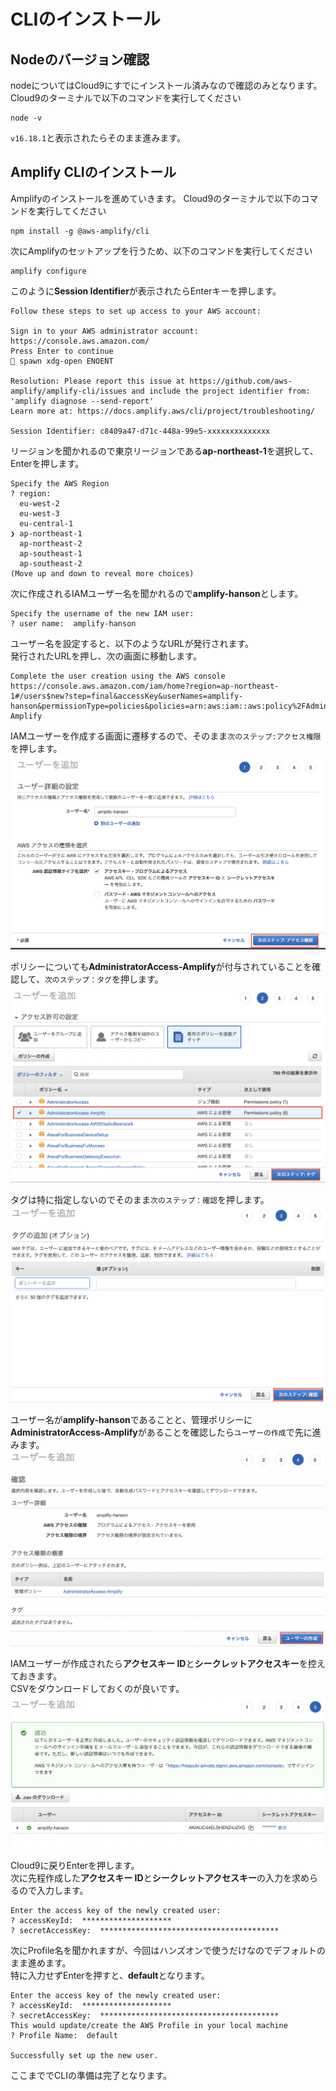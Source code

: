 # CLIのインストール

## Nodeのバージョン確認
nodeについてはCloud9にすでにインストール済みなので確認のみとなります。  
Cloud9のターミナルで以下のコマンドを実行してください

```shell
node -v
```

`v16.18.1`と表示されたらそのまま進みます。

## Amplify CLIのインストール
Amplifyのインストールを進めていきます。
Cloud9のターミナルで以下のコマンドを実行してください

```shell
npm install -g @aws-amplify/cli
```

次にAmplifyのセットアップを行うため、以下のコマンドを実行してください

```
amplify configure
```

このように**Session Identifier**が表示されたらEnterキーを押します。

```
Follow these steps to set up access to your AWS account:

Sign in to your AWS administrator account:
https://console.aws.amazon.com/
Press Enter to continue
🛑 spawn xdg-open ENOENT

Resolution: Please report this issue at https://github.com/aws-amplify/amplify-cli/issues and include the project identifier from: 'amplify diagnose --send-report'
Learn more at: https://docs.amplify.aws/cli/project/troubleshooting/

Session Identifier: c8409a47-d71c-448a-99e5-xxxxxxxxxxxxxx
```

リージョンを聞かれるので東京リージョンである**ap-northeast-1**を選択して、Enterを押します。
```
Specify the AWS Region
? region:  
  eu-west-2 
  eu-west-3 
  eu-central-1 
❯ ap-northeast-1 
  ap-northeast-2 
  ap-southeast-1 
  ap-southeast-2 
(Move up and down to reveal more choices)
```

次に作成されるIAMユーザー名を聞かれるので**amplify-hanson**とします。
```
Specify the username of the new IAM user:
? user name:  amplify-hanson
```

ユーザー名を設定すると、以下のようなURLが発行されます。  
発行されたURLを押し、次の画面に移動します。
```
Complete the user creation using the AWS console
https://console.aws.amazon.com/iam/home?region=ap-northeast-1#/users$new?step=final&accessKey&userNames=amplify-hanson&permissionType=policies&policies=arn:aws:iam::aws:policy%2FAdministratorAccess-Amplify
```

IAMユーザーを作成する画面に遷移するので、そのまま`次のステップ:アクセス権限`を押します。  
![cli_1](./img/cli_1.png)

ポリシーについても**AdministratorAccess-Amplify**が付与されていることを確認して、`次のステップ：タグ`を押します。  
![cli_2](./img/cli_2.png)

タグは特に指定しないのでそのまま`次のステップ：確認`を押します。  
![cli_3](./img/cli_3.png)

ユーザー名が**amplify-hanson**であることと、管理ポリシーに**AdministratorAccess-Amplify**があることを確認したら`ユーザーの作成`で先に進みます。  
![cli_4](./img/cli_4.png)

IAMユーザーが作成されたら**アクセスキー ID**と**シークレットアクセスキー**を控えておきます。  
CSVをダウンロードしておくのが良いです。  
![cli_5](./img/cli_5.png)

Cloud9に戻りEnterを押します。  
次に先程作成した**アクセスキー ID**と**シークレットアクセスキー**の入力を求めらるので入力します。  

```
Enter the access key of the newly created user:
? accessKeyId:  ********************
? secretAccessKey:  ****************************************
```

次にProfile名を聞かれますが、今回はハンズオンで使うだけなのでデフォルトのまま進めます。  
特に入力せずEnterを押すと、**default**となります。　　
```
Enter the access key of the newly created user:
? accessKeyId:  ********************
? secretAccessKey:  ****************************************
This would update/create the AWS Profile in your local machine
? Profile Name:  default

Successfully set up the new user.
```

ここまででCLIの準備は完了となります。  
